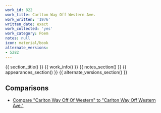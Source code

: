 ```yaml
---
work_id: 822
work_title: Carlton Way Off Western Ave.
work_written: '1976'
written_date: exact
work_collected: 'yes'
work_category: Poem
notes: null
icon: material/book
alternate_versions:
- 5282
---
```


{{ section_title() }}
{{ work_info() }}
{{ notes_section() }}
{{ appearances_section() }}
{{ alternate_versions_section() }}
## Comparisons
- [Compare "Carlton Way Off Of Western" to "Carlton Way Off Western Ave."](https://bukowski.net/comparisons/carlton_way_off_of_western.php)